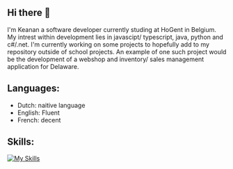 ## Hi there 👋
I'm Keanan a software developer currently studing at HoGent in Belgium. My intrest within development lies in javascipt/ typescript, java, python and c#/.net. I'm currently working on some projects to hopefully add to my repository outside of school projects. An example of one such project would be the development of a webshop and inventory/ sales management application for Delaware.

## Languages:
- Dutch: naitive language
- English: Fluent
- French: decent

## Skills:
[![My Skills](https://skillicons.dev/icons?i=js,ts,java,cs,dotnet,py,nextjs,nestjs,nodejs,tailwind,html,css,kotlin,vite,jest,react,mysql,postgres,postman,prisma,bootstrap,androidstudio,eclipse,figma,vscode,pycharm,md,docker,git,github,latex,pnpm,npm,obsidian&perline=10)](https://skillicons.dev)
<!--
**KeananCallebout/KeananCallebout** is a ✨ _special_ ✨ repository because its `README.md` (this file) appears on your GitHub profile.

Here are some ideas to get you started:

- 🔭 I’m currently working on ...
- 🌱 I’m currently learning ...
- 👯 I’m looking to collaborate on ...
- 🤔 I’m looking for help with ...
- 💬 Ask me about ...
- 📫 How to reach me: ...
- 😄 Pronouns: ...
- ⚡ Fun fact: ...
-->
